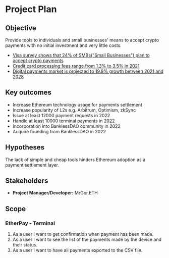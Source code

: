 # Project Plan

## Objective

Provide tools to individuals and small businesses' means to accept crypto payments with no initial investment and very
little costs.

- [Visa survey shows that 24% of SMBs("Small Businesses") plan to accept crypto payments](https://cointelegraph.com/news/visa-survey-shows-that-24-of-smbs-plan-to-accept-crypto-payments?fbclid=IwAR0w0Q_oSvMGQEV6pRIak64WZr-XDNse3OWuWLGoRhiWFDmFmyna6H8YBxg)
- [Credit card processing fees range from 1.3% to 3.5% in 2021](https://www.fool.com/the-ascent/research/average-credit-card-processing-fees-costs-america/)
- [Digital payments market is projected to 19.8% growth between 2021 and 2028](https://www.grandviewresearch.com/industry-analysis/digital-payment-solutions-market)

## Key outcomes

- Increase Ethereum technology usage for payments settlement
- Increase popularity of L2s e.g. Arbitrum, Optimism, zkSync
- Issue at least 12000 payment requests in 2022
- Handle at least 10000 terminal payments in 2022
- Incorporation into BanklessDAO community in 2022
- Acquire founding from BanklessDAO in 2022

## Hypotheses

The lack of simple and cheap tools hinders Ethereum adoption as a payment settlement layer.

## Stakeholders

- **Project Manager/Developer:** MrGor.ETH

## Scope

### EtherPay - Terminal

1. As a user I want to get confirmation when payment has been made.
2. As a user I want to see the list of the payments made by the device and their status.
3. As a user I want to have all payments exported to the CSV file.
